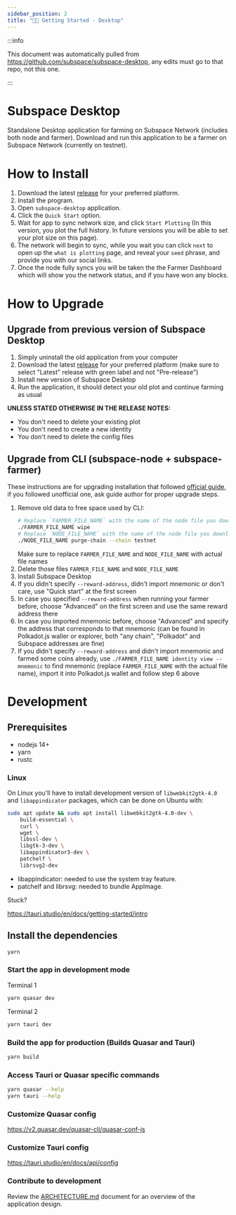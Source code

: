 ```yaml
---
sidebar_position: 2
title: "👨‍🌾 Getting Started - Desktop"
---
```

:::info

This document was automatically pulled from https://github.com/subspace/subspace-desktop, any edits must go to that repo, not this one.

:::

# Subspace Desktop

Standalone Desktop application for farming on Subspace Network (includes both node and farmer).
Download and run this application to be a farmer on Subspace Network (currently on testnet).

# How to Install

1. Download the latest [release](https://github.com/subspace/subspace-desktop/releases) for your preferred platform.
2. Install the program.
3. Open `subspace-desktop` application.
4. Click the `Quick Start` option.
5. Wait for app to sync network size, and click `Start Plotting` (In this version, you plot the full history. In future versions you will be able to set your plot size on this page).
6. The network will begin to sync, while you wait you can click `next` to open up the `what is plotting` page, and reveal your `seed` phrase, and provide you with our social links.
7. Once the node fully syncs you will be taken the the Farmer Dashboard which will show you the network status, and if you have won any blocks.

# How to Upgrade

## Upgrade from previous version of Subspace Desktop

1. Simply uninstall the old application from your computer
2. Download the latest [release](https://github.com/subspace/subspace-desktop/releases) for your preferred platform (make sure to select "Latest" release with green label and not "Pre-release")
3. Install new version of Subspace Desktop
4. Run the application, it should detect your old plot and continue farming as usual

**UNLESS STATED OTHERWISE IN THE RELEASE NOTES:**
- You don't need to delete your existing plot
- You don't need to create a new identity
- You don't need to delete the config files

## Upgrade from CLI (subspace-node + subspace-farmer)

These instructions are for upgrading installation that followed [official guide](https://github.com/subspace/subspace/blob/main/docs/farming.md),
if you followed unofficial one, ask guide author for proper upgrade steps.

1. Remove old data to free space used by CLI:
    ```bash
    # Replace `FARMER_FILE_NAME` with the name of the node file you downloaded from releases
    ./FARMER_FILE_NAME wipe
    # Replace `NODE_FILE_NAME` with the name of the node file you downloaded from releases
    ./NODE_FILE_NAME purge-chain --chain testnet
    ```
   Make sure to replace `FARMER_FILE_NAME` and `NODE_FILE_NAME` with actual file names
2. Delete those files `FARMER_FILE_NAME` and `NODE_FILE_NAME`
3. Install Subspace Desktop
4. If you didn't specify `--reward-address`, didn't import mnemonic or don't care, use "Quick start" at the first screen
5. In case you specified `--reward-address` when running your farmer before, choose "Advanced" on the first screen and use the same reward address there
6. In case you imported mnemonic before, choose "Advanced" and specify the address that corresponds to that mnemonic (can be found in Polkadot.js waller or explorer, both "any chain", "Polkadot" and Subspace addresses are fine)
7. If you didn't specify `--reward-address` and didn't import mnemonic and farmed some coins already, use `./FARMER_FILE_NAME identity view --mnemonic` to find mnemonic (replace `FARMER_FILE_NAME` with the actual file name), import it into Polkadot.js wallet and follow step 6 above

# Development

## Prerequisites

- nodejs 14+
- yarn
- rustc

### Linux

On Linux you'll have to install development version of `libwebkit2gtk-4.0` and `libappindicator` packages, which can be done on Ubuntu with:

```bash
sudo apt update && sudo apt install libwebkit2gtk-4.0-dev \
    build-essential \
    curl \
    wget \
    libssl-dev \
    libgtk-3-dev \
    libappindicator3-dev \
    patchelf \
    librsvg2-dev
```

- libappindicator: needed to use the system tray feature.
- patchelf and librsvg: needed to bundle AppImage.

Stuck?

https://tauri.studio/en/docs/getting-started/intro

## Install the dependencies

```bash
yarn
```

### Start the app in development mode

Terminal 1

```bash
yarn quasar dev
```

Terminal 2

```bash
yarn tauri dev
```

### Build the app for production (Builds Quasar and Tauri)

```bash
yarn build
```

### Access Tauri or Quasar specific commands

```bash
yarn quasar --help
yarn tauri --help
```

### Customize Quasar config
<https://v2.quasar.dev/quasar-cli/quasar-conf-js>

### Customize Tauri config
<https://tauri.studio/en/docs/api/config>

### Contribute to development
Review the [ARCHITECTURE.md](./ARCHITECTURE.md) document for an overview of the application design.
